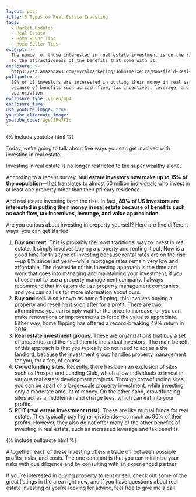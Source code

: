 ```yaml
---
layout: post
title: 5 Types of Real Estate Investing
tags:
  - Market Updates
  - Real Estate
  - Home Buyer Tips
  - Home Seller Tips
excerpt: >-
  The number of those interested in real estate investment is on the rise, due
  to the attractiveness of the benefits that come with it.
enclosure: >-
  https://s3.amazonaws.com/vyralmarketing/John+Teixeira/Mansfield+Real+Estate+Agent+5+Ways+to+Invest.mp4
pullquote: >-
  89% of US investors are interested in putting their money in real estate
  because of benefits such as cash flow, tax incentives, leverage, and value
  appreciation.
enclosure_type: video/mp4
enclosure_time:
use_youtube_image: true
youtube_alternate_image:
youtube_code: Wgs2SPw7FIc
---
```



{% include youtube.html %}

Today, we’re going to talk about five ways you can get involved with investing in real estate.

Investing in real estate is no longer restricted to the super wealthy alone.

According to a recent survey, **real estate investors now make up to 15% of the population**—that translates to almost 50 million individuals who invest in at least one property other than their primary residence.

And real estate investing is on the rise. In fact, **89% of US investors are interested in putting their money in real estate because of benefits such as cash flow, tax incentives, leverage, and value appreciation.**

Are you curious about investing in property yourself? Here are five different ways  you can get started:

1. **Buy and rent.** This is probably the most traditional way to invest in real estate. It simply involves buying a property and renting it out. Now is a good time for this type of investing because rental rates are on the rise—up 8% since last year—while mortgage rates remain very low and affordable. The downside of this investing approach is the time and work that goes into managing and maintaining your investment, if you choose not to use a property management company. I always recommend that investors do use property management companies, and you can call us for more information about ours.
2. **Buy and sell.** Also known as home flipping, this involves buying a property and reselling it soon after for a profit. There are two alternatives: you can simply wait for the price to increase, or you can make renovations or improvements to force the value to appreciate. Either way, home flipping has offered a record-breaking 49% return in 2016
3. **Real estate investment groups.** These are organizations that buy a set of properties and then sell them to individual investors. The main benefit of this approach is that you typically do not need to act as a the landlord, because the investment group handles property management for you, for a fee, of course.
4. **Crowdfunding sites.** Recently, there has been an explosion of sites such as Prosper and Lending Club, which allow individuals to invest in various real estate development projects. Through crowdfunding sites, you can be apart of a large-scale property investment, while investing only a moderate amount of money. On the other hand, crowdfunding sites act as a middleman and charge fees, which can eat into your profits.
5. **REIT (real estate investment trust).** These are like mutual funds for real estate. They typically pay higher dividends—as much as 90% of their profits. However, they also do not offer many of the other benefits of investing in real estate, such as increased leverage and tax benefits.

{% include pullquote.html %}

Altogether, each of these investing offers a trade off between possible profits, risks, and costs. The one constant is that you can minimize your risks with due diligence and by consulting with an experienced partner.

If you’re interested in buying property to rent or sell, check out some of the great listings in the area right now, and if you have questions about real estate investing or you’re looking for advice, feel free to give me a call.